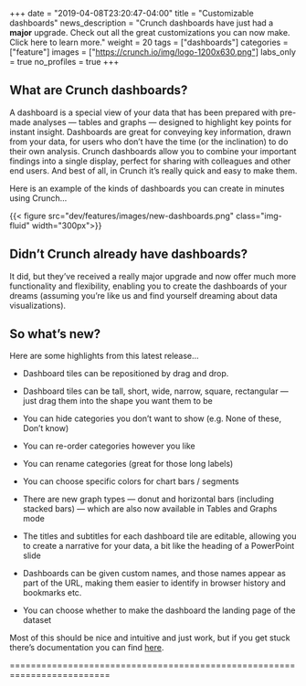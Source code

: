+++
date = "2019-04-08T23:20:47-04:00"
title = "Customizable dashboards"
news_description = "Crunch dashboards have just had a <b>major</b> upgrade. Check out all the great customizations you can now make. Click here to learn more."
weight = 20
tags = ["dashboards"]
categories = ["feature"]
images = ["https://crunch.io/img/logo-1200x630.png"]
labs_only = true
no_profiles = true
+++


## What are Crunch dashboards?

A dashboard is a special view of your data that has been prepared with pre-made analyses — tables and graphs — designed to highlight key points for instant insight. Dashboards are great for conveying key information, drawn from your data, for users who don’t have the time (or the inclination) to do their own analysis. Crunch dashboards allow you to combine your important findings into a single display, perfect for sharing with colleagues and other end users. And best of all, in Crunch it’s really quick and easy to make them.

Here is an example of the kinds of dashboards you can create in minutes using Crunch...

{{< figure src="dev/features/images/new-dashboards.png" class="img-fluid" width="300px">}}

## Didn’t Crunch already have dashboards?

It did, but they’ve received a really major upgrade and now offer much more functionality and flexibility, enabling you to create the dashboards of your dreams (assuming you’re like us and find yourself dreaming about data visualizations).

## So what’s new?

Here are some highlights from this latest release…

* Dashboard tiles can be repositioned by drag and drop.

* Dashboard tiles can be tall, short, wide, narrow, square, rectangular — just drag them into the shape you want them to be

* You can hide categories you don’t want to show (e.g. None of these, Don’t know)

* You can re-order categories however you like

* You can rename categories (great for those long labels)

* You can choose specific colors for chart bars / segments

* There are new graph types — donut and horizontal bars (including stacked bars) — which are also now available in Tables and Graphs mode

* The titles and subtitles for each dashboard tile are editable, allowing you to create a narrative for your data, a bit like the heading of a PowerPoint slide

* Dashboards can be given custom names, and those names appear as part of the URL, making them easier to identify in browser history and bookmarks etc.

* You can choose whether to make the dashboard the landing page of the dataset

Most of this should be nice and intuitive and just work, but if you get stuck there’s documentation you can find [here](http://support.crunch.io/articles/ckEAdgji/How-to-Configure-a-Dataset-Dashboard).

=========================================================================
